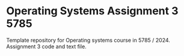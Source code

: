 # Operating Systems Assignment 3 5785
Template repository for Operating systems course in 5785 / 2024.  Assignment 3 code and text file.

